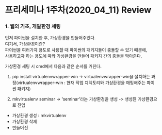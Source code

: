 <h1>프리세미나 1주차(2020_04_11) Review</h1>

<h3>1. 웹의 기초, 개발환경 세팅</h3>
<p>먼저 파이썬을 설치한 후, 가상환경을 만들어주었다.
<br>여기서, 가상환경이란?
<br>파이썬을 여러가지 용도로 사용할 때 파이썬의 패키지들이 충돌할 수 있기 때문에, 
<br>사용하고자 하는 용도에 따라 가상환경을 만들어 패키지 간의 충돌을 막아준다.</p>

가상환경 세팅 시 cmd에서 다음과 같은 순서를 거친다.

1. pip install virtualenvwrapper-win
-> virtualenvwrapper-win을 설치하는 과정(virtualenvwrapper-win : 현재 작업 디렉토리와 가상환경을 매핑해주는 파이썬 패키지)

2. mkvirtualenv seminar
-> 'seminar'라는 가상환경을 생성
-> 생성된 가상환경으로 진입

<ul>
  <li>가상환경 생성 : mkvirtualenv </li>
  <li>가상환경 삭제</li>
  <li>만들어진</li>
</ul>
